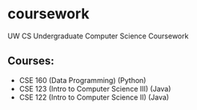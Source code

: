 # coursework
UW CS Undergraduate Computer Science Coursework

## Courses:

- CSE 160 (Data Programming) (Python)
- CSE 123 (Intro to Computer Science III) (Java)
- CSE 122 (Intro to Computer Science II) (Java)



